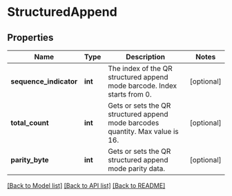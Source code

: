 # StructuredAppend

## Properties
Name | Type | Description | Notes
------------ | ------------- | ------------- | -------------
**sequence_indicator** | **int** | The index of the QR structured append mode barcode. Index starts from 0. | [optional] 
**total_count** | **int** | Gets or sets the QR structured append mode barcodes quantity. Max value is 16. | [optional] 
**parity_byte** | **int** | Gets or sets the QR structured append mode parity data. | [optional] 

[[Back to Model list]](../../README.md#documentation-for-models) [[Back to API list]](../../README.md#documentation-for-api-endpoints) [[Back to README]](../../README.md)


